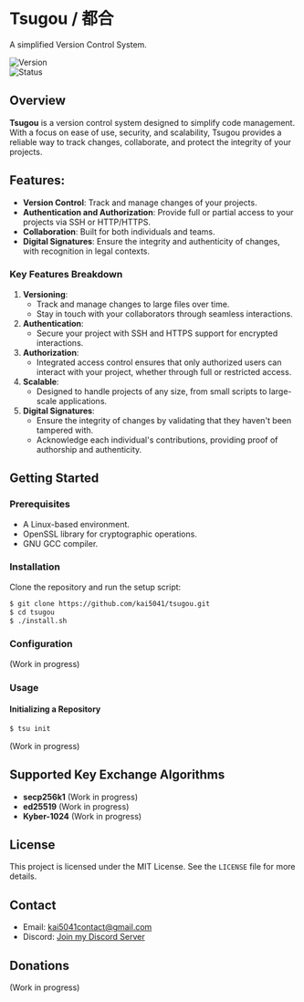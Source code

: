 # Tsugou / 都合
A simplified Version Control System.

![Version](https://img.shields.io/badge/Version-1.0.0-blue)  
![Status](https://img.shields.io/badge/Status-Unstable-orange)  

## Overview

**Tsugou** is a version control system designed to simplify code management.
With a focus on ease of use, security, and scalability, Tsugou provides a 
reliable way to track changes, collaborate, and protect the integrity of your projects.

## Features:
- **Version Control**:  Track and manage changes of your projects.
- **Authentication and Authorization**: Provide full or partial access to your projects via SSH or HTTP/HTTPS.
- **Collaboration**: Built for both individuals and teams.
- **Digital Signatures**: Ensure the integrity and authenticity of changes, with recognition in legal contexts.

### Key Features Breakdown
1. **Versioning**:
    - Track and manage changes to large files over time.
    - Stay in touch with your collaborators through seamless interactions.
2. **Authentication**:
    - Secure your project with SSH and HTTPS support for encrypted interactions.
3. **Authorization**:
    - Integrated access control ensures that only authorized users can interact with your project, whether through full or restricted access.
4. **Scalable**:
    - Designed to handle projects of any size, from small scripts to large-scale applications.
5. **Digital Signatures**:
    - Ensure the integrity of changes by validating that they haven't been tampered with.
    - Acknowledge each individual's contributions, providing proof of authorship and authenticity.

## Getting Started

### Prerequisites

- A Linux-based environment.
- OpenSSL library for cryptographic operations.
- GNU GCC compiler.

### Installation
Clone the repository and run the setup script:
```sh
$ git clone https://github.com/kai5041/tsugou.git
$ cd tsugou
$ ./install.sh
```

### Configuration
(Work in progress)

### Usage
#### Initializing a Repository
```sh
$ tsu init
```
(Work in progress)

## Supported Key Exchange Algorithms
- **secp256k1** (Work in progress)
- **ed25519** (Work in progress)
- **Kyber-1024** (Work in progress)

## License
This project is licensed under the MIT License. See the `LICENSE` file for more details.

## Contact
- Email: [kai5041contact@gmail.com](mailto:kai5041contact@gmail.com)
- Discord: [Join my Discord Server](https://discord.gg/qFnH5Gqrvb)

## Donations
(Work in progress)
